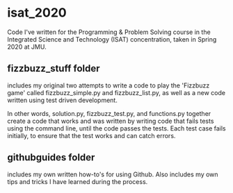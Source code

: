 # isat_2020
Code I've written for the Programming & Problem Solving course in the Integrated Science and Technology (ISAT) concentration, taken in Spring 2020 at JMU.

## fizzbuzz_stuff folder 
includes my original two attempts to write a code to play the 'Fizzbuzz game' called fizzbuzz_simple.py and fizzbuzz_list.py, as well as a new code written using test driven development. 

In other words, solution.py, fizzbuzz_test.py, and functions.py together create a code that works and was written by writing code that fails tests using the command line, until the code passes the tests. Each test case fails initially, to ensure that the test works and can catch errors.

## githubguides folder
includes my own written how-to's for using Github. Also includes my own tips and tricks I have learned during the process.
